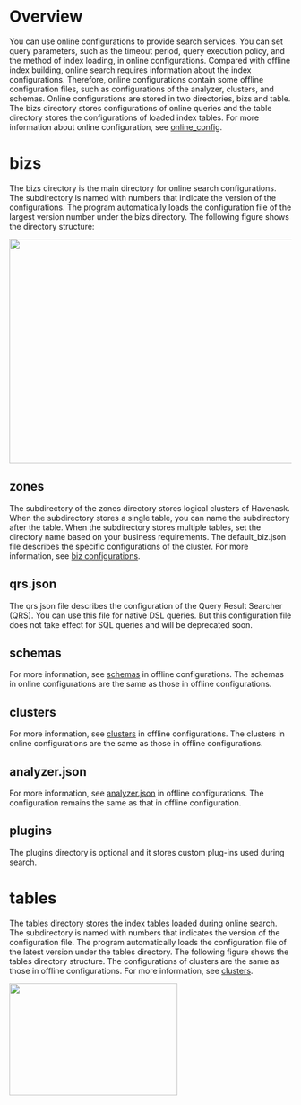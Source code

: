 # Overview

You can use online configurations to provide search services. You can set query parameters, such as the timeout period, query execution policy, and the method of index loading, in online configurations. Compared with offline index building, online search requires information about the index configurations. Therefore, online configurations contain some offline configuration files, such as configurations of the analyzer, clusters, and schemas. Online configurations are stored in two directories, bizs and table. The bizs directory stores configurations of online queries and the table directory stores the configurations of loaded index tables. For more information about online configuration, see [online_config](https://github.com/alibaba/havenask/tree/main/example/config/normal_config/online_config/).

# bizs

The bizs directory is the main directory for online search configurations. The subdirectory is named with numbers that indicate the version of the configurations. The program automatically loads the configuration file of the largest version number under the bizs directory. The following figure shows the directory structure:

<div align="left" >

<img src="https://user-images.githubusercontent.com/115977247/199448060-a0a24eba-5fc9-4fb1-af01-c07ba68be8f9.png" height="400" width="550" align="center" />

</div>



## zones

The subdirectory of the zones directory stores logical clusters of Havenask. When the subdirectory stores a single table, you can name the subdirectory after the table. When the subdirectory stores multiple tables, set the directory name based on your business requirements. The default_biz.json file describes the specific configurations of the cluster. For more information, see [biz configurations](https://github.com/alibaba/havenask/wiki/biz.json_en).

## qrs.json

The qrs.json file describes the configuration of the Query Result Searcher (QRS). You can use this file for native DSL queries. But this configuration file does not take effect for SQL queries and will be deprecated soon.

## schemas

For more information, see [schemas](https://github.com/alibaba/havenask/wiki/Offline-configurations-en#schemas) in offline configurations. The schemas in online configurations are the same as those in offline configurations.

## clusters

For more information, see [clusters](https://github.com/alibaba/havenask/wiki/Offline-configurations-en#schemas#clusters) in offline configurations. The clusters in online configurations are the same as those in offline configurations.

## analyzer.json

For more information, see [analyzer.json](https://github.com/alibaba/havenask/wiki/Offline-configurations-en#analyzer.json) in offline configurations. The configuration remains the same as that in offline configuration.

## plugins

The plugins directory is optional and it stores custom plug-ins used during search.

# tables

The tables directory stores the index tables loaded during online search. The subdirectory is named with numbers that indicates the version of the configuration file. The program automatically loads the configuration file of the latest version under the tables directory. The following figure shows the tables directory structure. The configurations of clusters are the same as those in offline configurations. For more information, see [clusters](https://github.com/alibaba/havenask/wiki/Offline-configurations-en#clusters).

<div align="left" >

<img src="https://user-images.githubusercontent.com/115977247/199453432-8317acf1-31a7-4dcc-ad39-439fb2533d67.png" height="200" width="300" align="center" />

</div>


